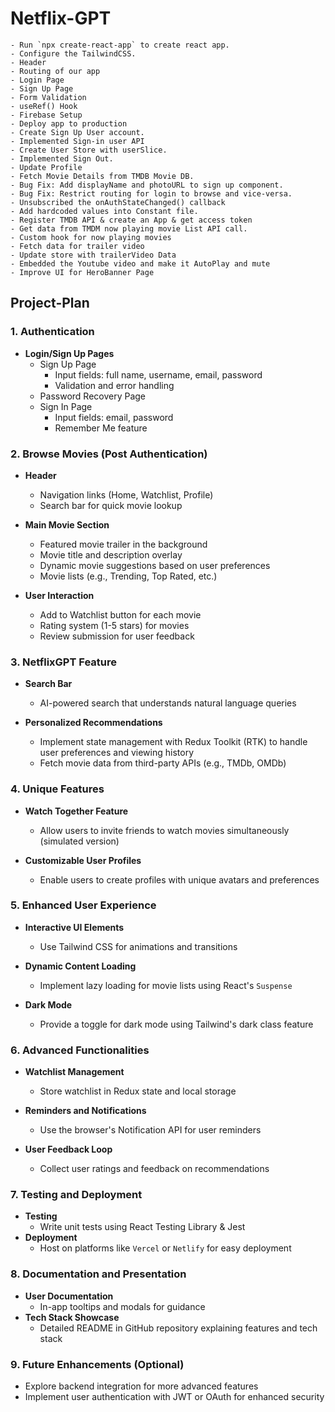 # Netflix-GPT

    - Run `npx create-react-app` to create react app.
    - Configure the TailwindCSS.
    - Header
    - Routing of our app
    - Login Page
    - Sign Up Page
    - Form Validation 
    - useRef() Hook
    - Firebase Setup
    - Deploy app to production 
    - Create Sign Up User account.
    - Implemented Sign-in user API
    - Create User Store with userSlice.
    - Implemented Sign Out.
    - Update Profile
    - Fetch Movie Details from TMDB Movie DB.
    - Bug Fix: Add displayName and photoURL to sign up component.
    - Bug Fix: Restrict routing for login to browse and vice-versa.
    - Unsubscribed the onAuthStateChanged() callback
    - Add hardcoded values into Constant file.
    - Register TMDB API & create an App & get access token
    - Get data from TMDM now playing movie List API call.
    - Custom hook for now playing movies
    - Fetch data for trailer video
    - Update store with trailerVideo Data
    - Embedded the Youtube video and make it AutoPlay and mute
    - Improve UI for HeroBanner Page

## Project-Plan

### 1. Authentication

- **Login/Sign Up Pages**
  - Sign Up Page
    - Input fields: full name, username, email, password
    - Validation and error handling
  - Password Recovery Page
  - Sign In Page
    - Input fields: email, password
    - Remember Me feature

### 2. Browse Movies (Post Authentication)

- **Header**
  - Navigation links (Home, Watchlist, Profile)
  - Search bar for quick movie lookup
  
- **Main Movie Section**
  - Featured movie trailer in the background
  - Movie title and description overlay
  - Dynamic movie suggestions based on user preferences
  - Movie lists (e.g., Trending, Top Rated, etc.)

- **User Interaction**
  - Add to Watchlist button for each movie
  - Rating system (1-5 stars) for movies
  - Review submission for user feedback

### 3. NetflixGPT Feature

- **Search Bar**
  - AI-powered search that understands natural language queries

- **Personalized Recommendations**
  - Implement state management with Redux Toolkit (RTK) to handle user preferences and viewing history
  - Fetch movie data from third-party APIs (e.g., TMDb, OMDb)

### 4. Unique Features

- **Watch Together Feature**
  - Allow users to invite friends to watch movies simultaneously (simulated version)

- **Customizable User Profiles**
  - Enable users to create profiles with unique avatars and preferences

### 5. Enhanced User Experience

- **Interactive UI Elements**
  - Use Tailwind CSS for animations and transitions

- **Dynamic Content Loading**
  - Implement lazy loading for movie lists using React's `Suspense`

- **Dark Mode**
  - Provide a toggle for dark mode using Tailwind's dark class feature

### 6. Advanced Functionalities

- **Watchlist Management**
  - Store watchlist in Redux state and local storage

- **Reminders and Notifications**
  - Use the browser's Notification API for user reminders

- **User Feedback Loop**
  - Collect user ratings and feedback on recommendations

### 7. Testing and Deployment

- **Testing**
  - Write unit tests using React Testing Library & Jest
- **Deployment**
  - Host on platforms like `Vercel` or `Netlify` for easy deployment

### 8. Documentation and Presentation

- **User Documentation**
  - In-app tooltips and modals for guidance
- **Tech Stack Showcase**
  - Detailed README in GitHub repository explaining features and tech stack

### 9. Future Enhancements (Optional)

- Explore backend integration for more advanced features
- Implement user authentication with JWT or OAuth for enhanced security
